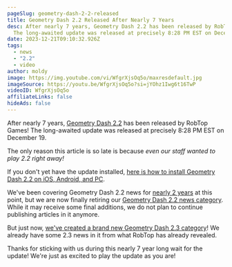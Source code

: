 ```yaml
---
pageSlug: geometry-dash-2-2-released
title: Geometry Dash 2.2 Released After Nearly 7 Years
desc: After nearly 7 years, Geometry Dash 2.2 has been released by RobTop Games!
  The long-awaited update was released at precisely 8:28 PM EST on December 19.
date: 2023-12-21T09:10:32.926Z
tags:
  - news
  - "2.2"
  - video
author: moldy
image: https://img.youtube.com/vi/WfgrXjsOq5o/maxresdefault.jpg
imageSource: https://youtu.be/WfgrXjsOq5o?si=jYOhz1Iwg6t16TwP
videoID: WfgrXjsOq5o
affiliateLinks: false
hideAds: false
---
```

After nearly 7 years, [Geometry Dash 2.2](/categories/2.2/) has been released by RobTop Games! The long-awaited update was released at precisely 8:28 PM EST on December 19.

The only reason this article is so late is because *even our staff wanted to play 2.2 right away!*

If you don't yet have the update installed, [here is how to install Geometry Dash 2.2 on iOS, Android, and PC](/posts/how-to-install-geometry-dash-2-2/).

We've been covering Geometry Dash 2.2 news for [nearly 2 years](/posts/how-to-get-the-2-2-editor/) at this point, but we are now finally retiring our [Geometry Dash 2.2 news category](/categories/2.2/). While it may receive some final additions, we do not plan to continue publishing articles in it anymore.

But just now, [we've created a brand new Geometry Dash 2.3 category](/categories/2.3/)! We already have some 2.3 news in it from what RobTop has already revealed.

Thanks for sticking with us during this nearly 7 year long wait for the update! We're just as excited to play the update as you are!